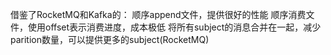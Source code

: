 借鉴了RocketMQ和Kafka的：
    顺序append文件，提供很好的性能
    顺序消费文件，使用offset表示消费进度，成本极低
    将所有subject的消息合并在一起，减少parition数量，可以提供更多的subject(RocketMQ)